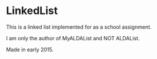 # LinkedList

This is a linked list implemented for as a school assignment.

I am only the author of MyALDAList and NOT ALDAList.

Made in early 2015.
